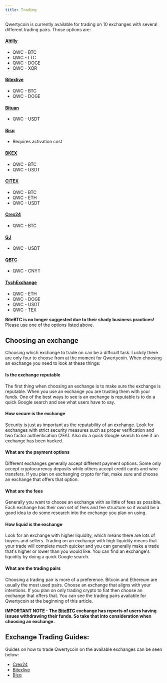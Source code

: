 ```yaml
---
title: Trading
---
```


Qwertycoin is currently available for trading on 10 exchanges with several different trading pairs. Those options are:

#### [Altilly](https://www.altilly.com/)
* QWC - BTC
* QWC - LTC
* QWC - DOGE
* QWC - XQR

#### [Bitexlive](https://bitexlive.com/)
* QWC - BTC
* QWC - DOGE

#### [Bituan](https://exchange.bituan.cc/trade/professional/QWC-USDT)
* QWC - USDT

#### [Bisq](https://www.qwertycoin.org/#)
* Requires activation cost

#### [BKEX](https://www.bkex.com/)
* QWC - BTC
* QWC - USDT

#### [CITEX](https://www.citex.co.kr/)
* QWC - BTC
* QWC - ETH
* QWC - USDT

#### [Crex24](https://crex24.com/exchange/QWC-BTC)
* QWC - BTC

#### [GJ](https://www.gj.com/)
* QWC - USDT

#### [QBTC](https://www.qbtc.com/)
* QWC - CNYT

#### [TychExchange](https://tyche.exchange/)
* QWC - ETH
* QWC - DOGE
* QWC - USDT
* QWC - TEX

**BiteBTC is no longer suggested due to their shady business practices!** Please use one of the options listed above.

## Choosing an exchange
Choosing which exchange to trade on can be a difficult task. Luckily there are only four to choose from at the moment for Qwertycoin. When choosing an exchange you need to look at these things:

#### Is the exchange reputable
The first thing when choosing an exchange is to make sure the exchange is reputable. When you use an exchange you are trusting them with your funds. One of the best ways to see is an exchange is reputable is to do a quick Google search and see what users have to say.

#### How secure is the exchange
Security is just as important as the reputability of an exchange. Look for exchanges with strict security measures such as proper verification and two factor authentication (2FA). Also do a quick Google search to see if an exchange has been hacked.

#### What are the payment options
Different exchanges generally accept different payment options. Some only accept cryptocurrency deposits while others accept credit cards and wire transfers. If you plan on exchanging crypto for fiat, make sure and choose an exchange that offers that option.  

#### What are the fees
Generally you want to choose an exchange with as little of fees as possible. Each exchange has their own set of fees and fee structure so it would be a good idea to do some research into the exchange you plan on using.

#### How liquid is the exchange
Look for an exchange with higher liquidity, which means there are lots of buyers and sellers. Trading on an exchange with high liquidity means that your trade will complete much quicker and you can generally make a trade that's higher or lower than you would like. You can find an exchange's liquidity by doing a quick Google search.

#### What are the trading pairs
Choosing a trading pair is more of a preference. Bitcoin and Ethereum are usually the most used pairs. Choose an exchange that aligns with your intentions. If you plan on only trading crypto to fiat then choose an exchange that offers that. You can see the trading pairs available for Qwertycoin at the beginning of this article.   

**IMPORTANT NOTE - The [BiteBTC](https://bitebtc.com/) exchange has reports of users having issues withdrawing their funds. So take that into consideration when choosing an exchange.**  

## Exchange Trading Guides:
Guides on how to trade Qwertycoin on the available exchanges can be seen below:

* [Crex24](How-to-Trade-on-CREX24.md)
* [Bitexlive](How-to-Trade-on-Bitexlive.md)
* [Bisq](How-to-Trade-on-BISQ.md)
